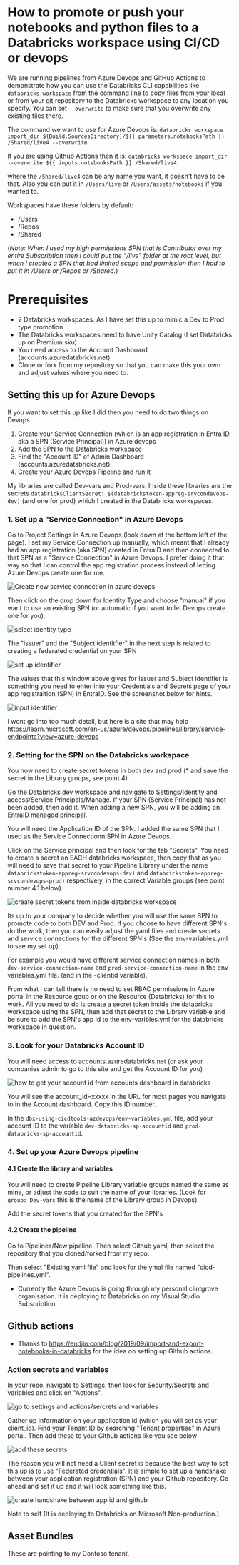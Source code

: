 # How to promote or push your notebooks and python files to a Databricks workspace using CI/CD or devops
We are running pipelines from Azure Devops and GitHub Actions to demonstrate how you can use the Databricks CLI capabilities like `databricks workspace` from the command line to copy files from your local or from your git repository to the Databricks workspace to any location you specify. You can set `--overwrite` to make sure that you overwrite any existing files there. 

The command we want to use for Azure Devops is: 
`databricks workspace import_dir $(Build.SourcesDirectory)/${{ parameters.notebooksPath }} /Shared/live4 --overwrite`

If you are using Github Actions then it is:
`databricks workspace import_dir --overwrite ${{ inputs.notebooksPath }} /Shared/live4`

where the `/Shared/live4` can be any name you want, it doesn't have to be that. Also you can put it in `/Users/live` or `/Users/assets/notebooks` if you wanted to. 

Workspaces have these folders by default: 
    
-   /Users 
-   /Repos
-   /Shared 

(_Note: When I used my high permissions SPN that is Contributor over my entire Subscription then I could put the "/live" folder at the root level, but when I created a SPN that had limited scope and permission then I had to put it in /Users or /Repos or /Shared._)

# Prerequisites
- 2 Databricks workspaces. As I have set this up to mimic a Dev to Prod type promotion
- The Databricks workspaces need to have Unity Catalog (I set Databricks up on Premium sku)
- You need access to the Account Dashboard (accounts.azuredatabricks.net)
- Clone or fork from my repository so that you can make this your own and adjust values where you need to. 

## Setting this up for Azure Devops 
If you want to set this up like I did then you need to do two things on Devops. 
1. Create your Service Connection (which is an app registration in Entra ID, aka a SPN (Service Principal)) in Azure devops 
2. Add the SPN to the Databricks workspace
3. Find the "Account ID" of Admin Dashboard (accounts.azuredatabricks.net)
4. Create your Azure Devops Pipeline and run it

My libraries are called Dev-vars and Prod-vars. Inside these libraries are the secrets `databricksClientSecret: $(databrickstoken-appreg-srvcondevops-dev)` (and one for prod) which I created in the Databricks workspaces. 

### 1. Set up a "Service Connection" in Azure Devops

Go to Project Settings in Azure Devops (look down at the bottom left of the page). I set my Service Connection up manually, which meant that I already had an app registration (aka SPN) created in EntraID and then connected to that SPN as a "Service Connection" in Azure Devops. I prefer doing it that way so that I can control the app registration process instead of letting Azure Devops create one for me. 

![Create new service connection in azure devops](./images/devops1-scon1.png)

Then click on the drop down for Identity Type and choose "manual" if you want to use an existing SPN (or automatic if you want to let Devops create one for you).

![select identity type](./images/devops1-scon2.png)

The "issuer" and the "Subject identitfier" in the next step is related to creating a federated credential on your SPN

![set up identifier](./images/devops1-scon3.png)

The values that this window above gives for Issuer and Subject identifier is something you need to enter into your Credentials and Secrets page of your app registraition (SPN) in EntraID. See the screenshot below for hints. 

![input identifier](./images/devops1-scon4.png)


I wont go into too much detail, but here is a site that may help https://learn.microsoft.com/en-us/azure/devops/pipelines/library/service-endpoints?view=azure-devops

### 2. Setting for the SPN on the Databricks workspace

You now need to create secret tokens in both dev and prod (* and save the secret in the Library groups, see point 4).

Go the Databricks dev workspace and navigate to Settings/Identity and access/Service Principals/Manage. If your SPN (Service Principal) has not been added, then add it. When adding a new SPN, you will be adding an EntraID managed principal.

You will need the Application ID of the SPN. I added the same SPN that I used as the Service Connectionn SPN in Azure Devops. 

Click on the Service principal and then look for the tab "Secrets". You need to create a secret on EACH databricks workspace, then copy that as you will need to save that secret to your Pipeline Library under the name `databrickstoken-appreg-srvcondevops-dev)` and `databrickstoken-appreg-srvcondevops-prod)` respectively, in the correct Variable groups (see point number 4.1 below).

![create secret tokens from inside databricks workspace](./images/image.png)

Its up to your company to decide whether you will use the same SPN to promote code to both DEV and Prod. If you choose to have different SPN's do the work, then you can easily adjust the yaml files and create secrets and service connections for the different SPN's (See the env-variables.yml to see my set up).

For example you would have different service connection names in both `dev-service-connection-name` and `prod-service-connection-name` in the env-variables.yml file. (and in the -clientid variable). 

From what I can tell there is no need to set RBAC permissions in Azure portal in the Resource goup or on the Resource (Databricks) for this to work. All you need to do is create a secret token inside the databricks workspace using the SPN, then add that secret to the Library variable and be sure to add the SPN's app id to the env-varibles.yml for the databricks workspace in question. 

### 3. Look for your Databricks Account ID
You will need access to accounts.azuredatabricks.net (or ask your companies admin to go to this site and get the Account ID for you)

![how to get your account id from accounts dashboard in databricks](./images/accountid.png)

You will see the account_id=xxxxx in the URL for most pages you navigate to in the Account dashboard. Copy this ID number.

In the `dbx-using-cicdtools-azdevops/env-variables.yml` file, add your account ID to the variable `dev-databricks-sp-accountid` and `prod-databricks-sp-accountid`. 


### 4. Set up your Azure Devops pipeline
#### 4.1 Create the library and variables
You will need to create Pipeline Library variable groups named the same as mine, or adjust the code to suit the name of your libraries. (Look for `- group: Dev-vars` this is the name of the Library group in Devops). 

Add the secret tokens that you created for the SPN's 

#### 4.2 Create the pipeline
Go to Pipelines/New pipeline. Then select Github yaml, then select the repository that you cloned/forked from my repo. 

Then select "Existing yaml file" and look for the ymal file named "cicd-pipelines.yml". 


* Currently the Azure Devops is going through my personal clintgrove organisation. It is deploying to Databricks on my Visual Studio Subscription. 

## Github actions

* Thanks to https://endjin.com/blog/2019/09/import-and-export-notebooks-in-databricks for the idea on setting up Github actions. 

### Action secrets and variables

In your repo, navigate to Settings, then look for Security/Secrets and variables and click on "Actions". 

![go to settings and actions/sercrets and variables](./images/actionssecrets.png)

Gather up information on your application id (which you will set as your client_id). Find your Tenant ID by searching "Tenant properties" in Azure portal. Then add these to your Github actions like you see below

![add these secrets](./images/listofvariablessecrets.png)

The reason you will not need a Client secret is because the best way to set this up is to use "Federated credentials". It is simple to set up a handshake between your application registration (SPN) and your Github repository. Go ahead and set it up and it will look something like this. 

![create handshake between app id and github](./images/federated%20credential%20github%20app%20id.png)
 
Note to self (It is deploying to Databricks on Microsoft Non-production.)

 ## Asset Bundles
 These are pointing to my Contoso tenant.

